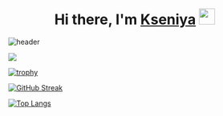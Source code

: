 <h1 align="center">Hi there, I'm <a href="[https://prischepova.ru/](https://github.com/Prischepova)" target="_blank">Kseniya</a> 
<img src="https://github.com/blackcater/blackcater/raw/main/images/Hi.gif" height="32"/></h1>

![header](https://capsule-render.vercel.app/api?type=waving&color=gradient&height=256&section=header&text=Hi!%20I'm%20Kseniya&fontSize=75&animation=fadeIn&fontAlignY=38&desc=Welcome%20to%20my%20GitHub%20profile!&descAlignY=51&descAlign=62)

![](https://komarev.com/ghpvc/?username=Prischepova)

[![trophy](https://github-profile-trophy.vercel.app/?username=Prischepova&theme=gruvbox&row=1&column=8&no-frame=true)](https://github.com/Prischepova/Prischepova)

[![GitHub Streak](https://streak-stats.demolab.com/?user=Prischepova&theme=sunset-gradient)](https://git.io/streak-stats)



[![Top Langs](https://github-readme-stats.vercel.app/api/top-langs/?username=Prischepova)](https://github.com/Prischepova/Prischepova)

